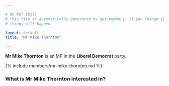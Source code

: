 ```yaml
---

# DO NOT EDIT!
# This file is automatically generated by get-members. If you change it, bad
# things will happen.

layout: default
title: "Mr Mike Thornton"

---
```


**Mr Mike Thornton** is an MP in the **Liberal Democrat** party.

{% include members/mr-mike-thornton.md %}

### What is Mr Mike Thornton interested in?


